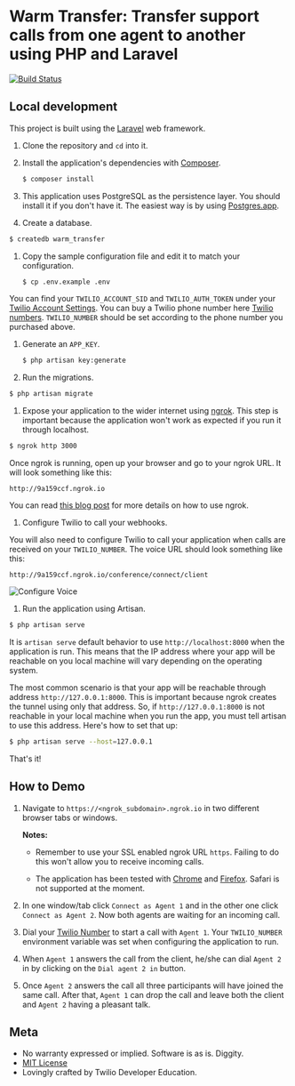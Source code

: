 # Warm Transfer: Transfer support calls from one agent to another using PHP and Laravel
[![Build Status](https://travis-ci.org/TwilioDevEd/warm-transfer-laravel.svg)](https://travis-ci.org/TwilioDevEd/warm-transfer-laravel)

## Local development

This project is built using the [Laravel](https://laravel.com/) web framework.

1. Clone the repository and `cd` into it.

1. Install the application's dependencies with [Composer](https://getcomposer.org/).

   ```bash
   $ composer install
   ```

1. This application uses PostgreSQL as the persistence layer. You should install
  it if you don't have it. The easiest way is by
  using [Postgres.app](http://postgresapp.com/).

1. Create a database.

  ```bash
  $ createdb warm_transfer
  ```

1. Copy the sample configuration file and edit it to match your configuration.

   ```bash
   $ cp .env.example .env
   ```

  You can find your `TWILIO_ACCOUNT_SID` and `TWILIO_AUTH_TOKEN` under
  your
  [Twilio Account Settings](https://www.twilio.com/user/account/settings).
  You can buy a Twilio phone number here [Twilio numbers](https://www.twilio.com/user/account/phone-numbers/search).
  `TWILIO_NUMBER` should be set according to the phone number you purchased above.

1. Generate an `APP_KEY`.

   ```bash
   $ php artisan key:generate
   ```

1. Run the migrations.

  ```bash
  $ php artisan migrate
  ```

1. Expose your application to the wider internet using [ngrok](http://ngrok.com). This step
  is important because the application won't work as expected if you run it through
  localhost.

  ```bash
  $ ngrok http 3000
  ```

  Once ngrok is running, open up your browser and go to your ngrok URL. It will
  look something like this:

  `http://9a159ccf.ngrok.io`

  You can read [this blog post](https://www.twilio.com/blog/2015/09/6-awesome-reasons-to-use-ngrok-when-testing-webhooks.html)
  for more details on how to use ngrok.

1. Configure Twilio to call your webhooks.

  You will also need to configure Twilio to call your application when calls are received on your `TWILIO_NUMBER`. The voice URL should look something like this:

  ```
  http://9a159ccf.ngrok.io/conference/connect/client
  ```

  ![Configure Voice](http://howtodocs.s3.amazonaws.com/twilio-number-config-all-med.gif)

1. Run the application using Artisan.

  ```bash
  $ php artisan serve
  ```

  It is `artisan serve` default behavior to use `http://localhost:8000` when
  the application is run. This means that the IP address where your app will be
  reachable on you local machine will vary depending on the operating system.

  The most common scenario is that your app will be reachable through address
  `http://127.0.0.1:8000`. This is important because ngrok creates the
  tunnel using only that address. So, if `http://127.0.0.1:8000` is not reachable
  in your local machine when you run the app, you must tell artisan to use this
  address. Here's how to set that up:

  ```bash
  $ php artisan serve --host=127.0.0.1
  ```
That's it!


## How to Demo

1. Navigate to `https://<ngrok_subdomain>.ngrok.io` in two different
   browser tabs or windows.

   **Notes:**
   * Remember to use your SSL enabled ngrok URL `https`.
   Failing to do this won't allow you to receive incoming calls.

   * The application has been tested with [Chrome](https://www.google.com/chrome/)
   and [Firefox](https://firefox.com). Safari is not supported at the moment.

1. In one window/tab click `Connect as Agent 1` and in the other one click
   `Connect as Agent 2`. Now both agents are waiting for an incoming call.

1. Dial your [Twilio Number](https://www.twilio.com/user/account/phone-numbers/incoming)
   to start a call with `Agent 1`. Your `TWILIO_NUMBER`
   environment variable was set when configuring the application to run.

1. When `Agent 1` answers the call from the client, he/she can dial `Agent 2` in
   by clicking on the `Dial agent 2 in` button.

1. Once `Agent 2` answers the call all three participants will have joined the same
   call. After that, `Agent 1` can drop the call and leave both the client and `Agent 2`
   having a pleasant talk.

## Meta

* No warranty expressed or implied. Software is as is. Diggity.
* [MIT License](http://www.opensource.org/licenses/mit-license.html)
* Lovingly crafted by Twilio Developer Education.
